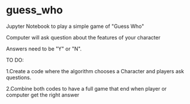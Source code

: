 # guess_who

Jupyter Notebook to play a simple game of "Guess Who"

Computer will ask question about the features of your character

Answers need to be "Y" or "N".

TO DO: 

1.Create a code where the algorithm chooses a Character and players ask questions.

2.Combine both codes to have a full game that end when player or computer get the right answer
